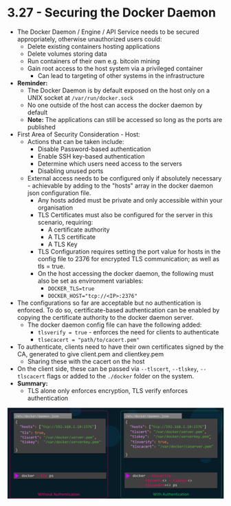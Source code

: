 # 3.27 - Securing the Docker Daemon

- The Docker Daemon / Engine / API Service needs to be secured appropriately, otherwise unauthorized users could:
  - Delete existing containers hosting applications
  - Delete volumes storing data
  - Run containers of their own e.g. bitcoin mining
  - Gain root access to the host system via a privileged container
    - Can lead to targeting of other systems in the infrastructure
- **Reminder:**
  - The Docker Daemon is by default exposed on the host only on a UNIX socket at `/var/run/docker.sock`
  - No one outside of the host can access the docker daemon by default
  - **Note:** The applications can still be accessed so long as the ports are published
- First Area of Security Consideration - Host:
  - Actions that can be taken include:
    - Disable Password-based authentication
    - Enable SSH key-based authentication
    - Determine which users need access to the servers
    - Disabling unused ports
  - External access needs to be configured only if absolutely necessary - achievable by adding to the "hosts" array in the docker daemon json configuration file.
    - Any hosts added must be private and only accessible within your organisation
    - TLS Certificates must also be configured for the server in this scenario, requiring:
      - A certificate authority
      - A TLS certificate
      - A TLS Key
    - TLS Configuration requires setting the port value for hosts in the config file to 2376 for encrypted TLS communication; as well as tls = true.
    - On the host accessing the docker daemon, the following must also be set as environment variables:
      - `DOCKER_TLS=true`
      - `DOCKER_HOST="tcp://<IP>:2376"`
- The configurations so far are acceptable but no authentication is enforced. To do so, certificate-based authentication can be enabled by copying the certificate authority to the docker daemon server.
  - The docker daemon config file can have the following added:
    - `tlsverify = true` - enforces the need for clients to authenticate
    - `tlsecacert = "path/to/cacert.pem"`
- To authenticate, clients need to have their own certificates signed by the CA, generated to give client.pem and clientkey.pem
  - Sharing these with the cacert on the host
- On the client side, these can be passed via `--tlscert`, `--tlskey`, `--tlscacert` flags or added to the `./docker` folder on the system.
- **Summary:**
  - TLS alone only enforces encryption, TLS verify enforces authentication

![Docker TLS Comparison](./img/docker-tls.png)